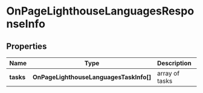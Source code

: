 # OnPageLighthouseLanguagesResponseInfo

## Properties

| Name | Type | Description | Notes |
|------------ | ------------- | ------------- | -------------|
**tasks** | **OnPageLighthouseLanguagesTaskInfo[]** | array of tasks |[optional]|